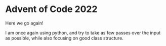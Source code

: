 # Advent of Code 2022

Here we go again!

I am once again using python, and try to take as few passes over the input as possible, while also focusing on good class structure.
